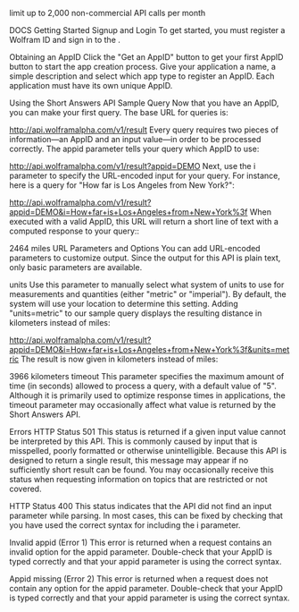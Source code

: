 limit up to 2,000 non-commercial API calls per month

DOCS
Getting Started
Signup and Login
To get started, you must register a Wolfram ID and sign in to the .

Obtaining an AppID
Click the "Get an AppID" button to get your first AppID button to start the app creation process. Give your application a name, a simple description and select which app type to register an AppID. Each application must have its own unique AppID.

Using the Short Answers API
Sample Query
Now that you have an AppID, you can make your first query. The base URL for queries is:

http://api.wolframalpha.com/v1/result
Every query requires two pieces of information—an AppID and an input value—in order to be processed correctly. The appid parameter tells your query which AppID to use:

http://api.wolframalpha.com/v1/result?appid=DEMO
Next, use the i parameter to specify the URL-encoded input for your query. For instance, here is a query for "How far is Los Angeles from New York?":

http://api.wolframalpha.com/v1/result?appid=DEMO&i=How+far+is+Los+Angeles+from+New+York%3f
When executed with a valid AppID, this URL will return a short line of text with a computed response to your query::

2464 miles
URL Parameters and Options
You can add URL-encoded parameters to customize output. Since the output for this API is plain text, only basic parameters are available.

units
Use this parameter to manually select what system of units to use for measurements and quantities (either "metric" or "imperial"). By default, the system will use your location to determine this setting. Adding "units=metric" to our sample query displays the resulting distance in kilometers instead of miles:

http://api.wolframalpha.com/v1/result?appid=DEMO&i=How+far+is+Los+Angeles+from+New+York%3f&units=metric
The result is now given in kilometers instead of miles:

3966 kilometers
timeout
This parameter specifies the maximum amount of time (in seconds) allowed to process a query, with a default value of "5". Although it is primarily used to optimize response times in applications, the timeout parameter may occasionally affect what value is returned by the Short Answers API.

Errors
HTTP Status 501
This status is returned if a given input value cannot be interpreted by this API. This is commonly caused by input that is misspelled, poorly formatted or otherwise unintelligible. Because this API is designed to return a single result, this message may appear if no sufficiently short result can be found. You may occasionally receive this status when requesting information on topics that are restricted or not covered.

HTTP Status 400
This status indicates that the API did not find an input parameter while parsing. In most cases, this can be fixed by checking that you have used the correct syntax for including the i parameter.

Invalid appid (Error 1)
This error is returned when a request contains an invalid option for the appid parameter. Double-check that your AppID is typed correctly and that your appid parameter is using the correct syntax.

Appid missing (Error 2)
This error is returned when a request does not contain any option for the appid parameter. Double-check that your AppID is typed correctly and that your appid parameter is using the correct syntax.